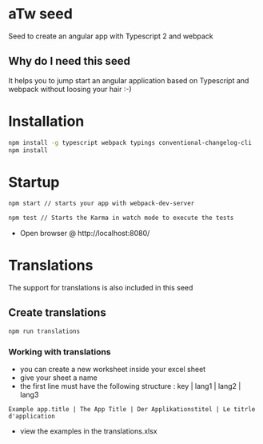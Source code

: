 # aTw seed
Seed to create an angular app with Typescript 2 and webpack
## Why do I need this seed
It helps you to jump start an angular application based on Typescript and webpack without loosing your hair :-)

# Installation
```bash
npm install -g typescript webpack typings conventional-changelog-cli
npm install
```
# Startup
```bash
npm start // starts your app with webpack-dev-server

npm test // Starts the Karma in watch mode to execute the tests

```
* Open browser @ http://localhost:8080/

# Translations
The support for translations is also included in this seed
## Create translations
```bash
npm run translations
```
### Working with translations

* you can create a new worksheet inside your excel sheet
* give your sheet a name
* the first line must have the following structure : key | lang1 | lang2 | lang3
```
Example app.title | The App Title | Der Applikationstitel | Le titrle d'application
```
* view the examples in the translations.xlsx
